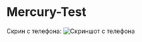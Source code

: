 # Mercury-Test
Скрин с телефона:
![Скриншот с телефона](https://github.com/uflBufl/Mercury-Test/tree/master/Mer/image.jpg)
